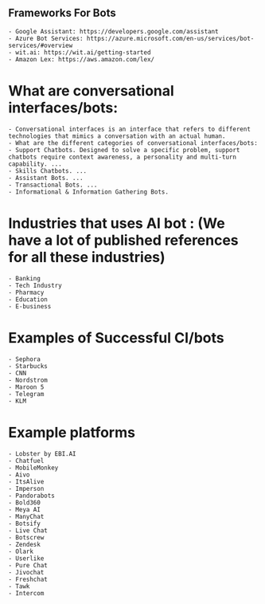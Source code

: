 ## Frameworks For Bots
    - Google Assistant: https://developers.google.com/assistant
    - Azure Bot Services: https://azure.microsoft.com/en-us/services/bot-services/#overview
    - wit.ai: https://wit.ai/getting-started
    - Amazon Lex: https://aws.amazon.com/lex/

# What are conversational interfaces/bots:
    - Conversational interfaces is an interface that refers to different technologies that mimics a conversation with an actual human.
    - What are the different categories of conversational interfaces/bots:
    - Support Chatbots. Designed to solve a specific problem, support chatbots require context awareness, a personality and multi-turn capability. ...
    - Skills Chatbots. ...
    - Assistant Bots. ...
    - Transactional Bots. ...
    - Informational & Information Gathering Bots.

# Industries that uses AI bot : (We have a lot of published references for all these industries)
    - Banking 
    - Tech Industry 
    - Pharmacy 
    - Education 
    - E-business

# Examples of Successful CI/bots
    - Sephora
    - Starbucks 
    - CNN
    - Nordstrom
    - Maroon 5
    - Telegram
    - KLM
# Example platforms
    - Lobster by EBI.AI
    - Chatfuel
    - MobileMonkey
    - Aivo
    - ItsAlive
    - Imperson
    - Pandorabots
    - Bold360
    - Meya AI
    - ManyChat
    - Botsify
    - Live Chat
    - Botscrew
    - Zendesk
    - Olark
    - Userlike
    - Pure Chat
    - Jivochat
    - Freshchat
    - Tawk
    - Intercom